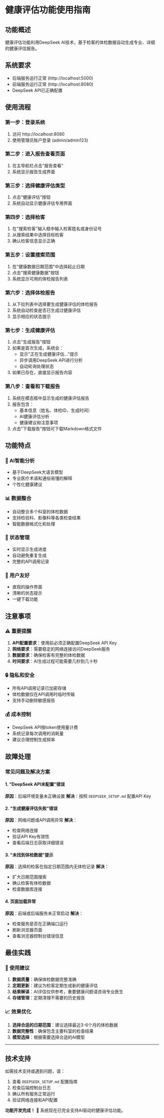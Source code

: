 # 健康评估功能使用指南

## 功能概述
健康评估功能利用DeepSeek AI技术，基于检客的体检数据自动生成专业、详细的健康评估报告。

## 系统要求
- 后端服务运行正常 (http://localhost:5000)
- 前端服务运行正常 (http://localhost:8080)
- DeepSeek API已正确配置

## 使用流程

### 第一步：登录系统
1. 访问 http://localhost:8080
2. 使用管理员账户登录 (admin/admin123)

### 第二步：进入报告查看页面
1. 在主导航栏点击"报告查看"
2. 系统显示报告生成界面

### 第三步：选择健康评估类型
1. 点击"健康评估"按钮
2. 系统自动显示健康评估专用界面

### 第四步：选择检客
1. 在"搜索检客"输入框中输入检客姓名或身份证号
2. 从搜索结果中选择目标检客
3. 确认检客信息显示正确

### 第五步：设置搜索范围
1. 在"健康数据日期范围"中选择起止日期
2. 点击"搜索健康数据"按钮
3. 系统显示可用的体检报告列表

### 第六步：选择体检报告
1. 从下拉列表中选择要生成健康评估的体检报告
2. 系统自动检查是否已生成过健康评估
3. 显示相应的状态提示

### 第七步：生成健康评估
1. 点击"生成报告"按钮
2. 如果是首次生成，系统会：
   - 显示"正在生成健康评估..."提示
   - 异步调用DeepSeek API进行分析
   - 自动轮询处理状态
3. 如果已存在，直接显示报告内容

### 第八步：查看和下载报告
1. 系统在模态框中显示生成的健康评估报告
2. 报告包含：
   - 基本信息（姓名、体检ID、生成时间）
   - AI健康评估分析
   - 健康建议和注意事项
3. 点击"下载报告"按钮可下载Markdown格式文件

## 功能特点

### 🤖 AI智能分析
- 基于DeepSeek大语言模型
- 专业医疗术语和通俗易懂的解释
- 个性化健康建议

### 📊 数据整合
- 自动整合多个科室的体检数据
- 支持检验科、影像科等各类检查结果
- 智能数据格式化和处理

### 💾 状态管理
- 实时显示生成进度
- 自动避免重复生成
- 完整的API调用记录

### 📱 用户友好
- 直观的操作界面
- 清晰的状态提示
- 一键下载功能

## 注意事项

### ⚠️ 重要提醒
1. **API配置要求**：使用前必须正确配置DeepSeek API Key
2. **网络要求**：需要稳定的网络连接访问DeepSeek服务
3. **数据要求**：确保检客有完整的体检数据
4. **时间要求**：AI生成过程可能需要几秒到几十秒

### 🔒 隐私和安全
- 所有API调用记录已加密存储
- 体检数据仅在API调用时临时传输
- 支持手动删除敏感报告

### 💰 成本控制
- DeepSeek API按token使用量计费
- 系统记录每次调用的消耗量
- 建议合理控制生成频率

## 故障处理

### 常见问题及解决方案

#### 1. "DeepSeek API未配置"错误
**原因**：后端环境变量未正确设置
**解决**：按照 `DEEPSEEK_SETUP.md` 配置API Key

#### 2. "生成健康评估失败"错误
**原因**：网络问题或API调用异常
**解决**：
- 检查网络连接
- 验证API Key有效性
- 查看后端日志获取详细错误

#### 3. "未找到体检数据"提示
**原因**：选择的检客在指定日期范围内无体检记录
**解决**：
- 扩大日期范围搜索
- 确认检客有体检数据
- 检查数据库连接

#### 4. 页面加载异常
**原因**：前端或后端服务未正常启动
**解决**：
- 检查服务是否在正确端口运行
- 刷新浏览器页面
- 查看浏览器控制台错误信息

## 最佳实践

### 🎯 使用建议
1. **数据质量**：确保体检数据完整准确
2. **定期更新**：建议为检客定期生成新的健康评估
3. **结果解读**：AI评估仅供参考，重要健康问题请咨询专业医生
4. **存储管理**：定期清理不需要的历史报告

### 📈 效果优化
1. **选择合适的日期范围**：建议选择最近3-6个月的体检数据
2. **数据完整性**：确保包含主要科室的检查结果
3. **模型选择**：根据需要选择合适的AI模型

---

## 技术支持

如需技术支持或遇到问题，请：
1. 查看 `DEEPSEEK_SETUP.md` 配置指南
2. 检查后端控制台日志
3. 确认所有服务正常运行
4. 验证网络连接和API配置

**功能开发完成！** 🎉 系统现在已完全支持AI驱动的健康评估功能。